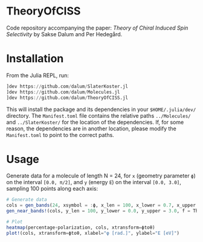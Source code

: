 # TheoryOfCISS

Code repository accompanying the paper: *Theory of Chiral Induced Spin
Selectivity* by Sakse Dalum and Per Hedegård.

# Installation

From the Julia REPL, run:
```julia
]dev https://github.com/dalum/SlaterKoster.jl
]dev https://github.com/dalum/Molecules.jl
]dev https://github.com/dalum/TheoryOfCISS.jl
```
This will install the package and its dependencies in your `$HOME/.julia/dev/` directory.
The `Manifest.toml` file contains the relative paths `../Molecules/` and `../SlaterKoster/` for the location of the dependencies.
If, for some reason, the dependencies are in another location, please modify the `Manifest.toml` to point to the correct paths.

# Usage

Generate data for a molecule of length N = 24, for `x` (geometry parameter `ϕ`) on the interval `[0.0, π/2]`, and `y` (energy `E`) on the interval `[0.0, 3.0]`, sampling 100 points along each axis:
```julia
# Generate data
cols = gen_bands(24, xsymbol = :ϕ, x_len = 100, x_lower = 0.7, x_upper = 1.2)
gen_near_bands!(cols, y_len = 100, y_lower = 0.0, y_upper = 3.0, f = TheoryOfCISS.calc_data1)

# Plot
heatmap(percentage∘polarization, cols, xtransform=ϕtoθ)
plot!(cols, xtransform=ϕtoθ, xlabel="φ [rad.]", ylabel="E [eV]")
```
